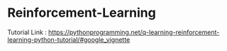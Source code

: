 # Reinforcement-Learning
 Tutorial
Link : https://pythonprogramming.net/q-learning-reinforcement-learning-python-tutorial/#google_vignette